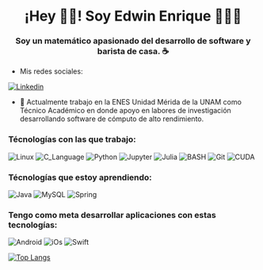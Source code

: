 <p align="center" width="300">
   <h1 align="center">¡Hey 🙌🏾! Soy Edwin Enrique 👨🏻‍💻</h1>
</p>
<p align="center" width="300">
   <h3 align="center">Soy un matemático apasionado del desarrollo de software y barista de casa. ☕</h3>
</p>

- Mis redes sociales:

[![Linkedin](https://img.shields.io/badge/-edwinepr-%230A66C2?style=flat&logo=linkedin)](https://www.linkedin.com/in/edwin-epr/)

<!--
**edwin-epr/edwin-epr** is a ✨ _special_ ✨ repository because its `README.md` (this file) appears on your GitHub profile.

Here are some ideas to get you started:

- 🔭 I’m currently working on ...
- 🌱 I’m currently learning ...
- 👯 I’m looking to collaborate on ...
- 🤔 I’m looking for help with ...
- 💬 Ask me about ...
- 📫 How to reach me: ...
- 😄 Pronouns: ...
- ⚡ Fun fact: ...
-->

- 🔭 Actualmente trabajo en la ENES Unidad Mérida de la UNAM como Técnico Académico en donde apoyo en labores de investigación desarrollando software de cómputo de alto rendimiento.

### Técnologías con las que trabajo:

![Linux](https://img.shields.io/badge/Linux-003366?style=for-the-badge&logo=linux&logoColor=black&labelColor=e5e6eb)
![C_Language](https://img.shields.io/badge/Language-A8B9CC?style=for-the-badge&logo=c&logoColor=black&labelColor=e5e6eb)
![Python](https://img.shields.io/badge/Python-3776AB?style=for-the-badge&logo=python&logoColor=black&labelColor=e5e6eb)
![Jupyter](https://img.shields.io/badge/Jupyter-F37626?style=for-the-badge&logo=jupyter&logoColor=black&labelColor=e5e6eb)
![Julia](https://img.shields.io/badge/Julia-9558B2?style=for-the-badge&logo=julia&logoColor=black&labelColor=e5e6eb)
![BASH](https://img.shields.io/badge/Bash-4EAA25?style=for-the-badge&logo=gnu%20bash&logoColor=black&labelColor=e5e6eb)
![Git](https://img.shields.io/badge/Git-F05032?style=for-the-badge&logo=git&logoColor=black&labelColor=e5e6eb)
![CUDA](https://img.shields.io/badge/NVIDIA_CUDA-76B900?style=for-the-badge&logo=nvidia&logoColor=black&labelColor=e5e6eb)

### Técnologías que estoy aprendiendo:

![Java](https://img.shields.io/badge/Java-ED8B00?style=for-the-badge&logo=openjdk&logoColor=black&labelColor=e5e6eb)
![MySQL](https://img.shields.io/badge/MySQL-4479A1?style=for-the-badge&logo=mysql&logoColor=black&labelColor=e5e6eb)
![Spring](https://img.shields.io/badge/Spring-6DB33F?style=for-the-badge&logo=spring&logoColor=black&labelColor=e5e6eb)

### Tengo como meta desarrollar aplicaciones con estas tecnologías:

![Android](https://img.shields.io/badge/Android-34A853?style=for-the-badge&logo=android&logoColor=black&labelColor=e5e6eb)
![iOs](https://img.shields.io/badge/iOS-000000?style=for-the-badge&logo=apple&logoColor=black&labelColor=e5e6eb)
![Swift](https://img.shields.io/badge/Swift-F05138?style=for-the-badge&logo=swift&logoColor=black&labelColor=e5e6eb)




[![Top Langs](https://github-readme-stats.vercel.app/api/top-langs/?username=edwin-epr&show_icons=true&theme=catppuccin_mocha)](https://github.com/anuraghazra/github-readme-stats)
